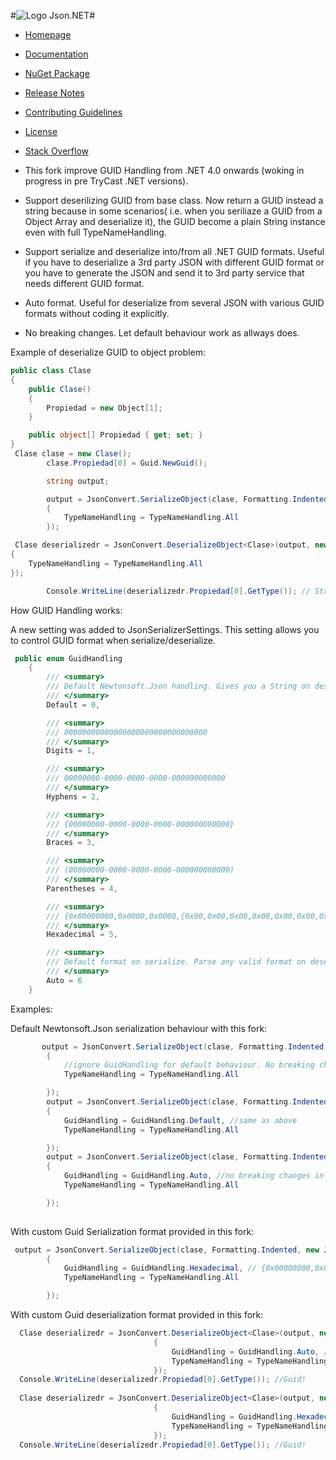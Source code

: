 #![Logo](Doc/icons/logo.jpg) Json.NET#

- [Homepage](http://www.newtonsoft.com/json)
- [Documentation](http://www.newtonsoft.com/json/help)
- [NuGet Package](https://www.nuget.org/packages/Newtonsoft.Json)
- [Release Notes](https://github.com/JamesNK/Newtonsoft.Json/releases)
- [Contributing Guidelines](CONTRIBUTING.md)
- [License](LICENSE.md)
- [Stack Overflow](http://stackoverflow.com/questions/tagged/json.net)

- This fork improve GUID Handling from .NET 4.0 onwards (woking in progress in pre TryCast .NET versions).
- Support deserilizing GUID from base class. Now return a GUID instead a string because in some scenarios( i.e. when you seriliaze a GUID from a Object Array and deserialize it), the GUID become a plain String instance even with full TypeNameHandling.
- Support serialize and deserialize  into/from all .NET GUID formats. Useful if you have to deserialize a 3rd party JSON with different GUID format or you have to generate the JSON and send it to 3rd party service that needs different GUID format.
- Auto format. Useful for deserialize from several JSON with various GUID formats without coding it explicitly.
- No breaking changes. Let default behaviour work as allways does.

Example of deserialize GUID to object problem:
```c#
public class Clase
{
    public Clase()
    {
        Propiedad = new Object[1];
    }

    public object[] Propiedad { get; set; }
}
 Clase clase = new Clase();    
        clase.Propiedad[0] = Guid.NewGuid();

        string output;

        output = JsonConvert.SerializeObject(clase, Formatting.Indented, new JsonSerializerSettings
        {
            TypeNameHandling = TypeNameHandling.All
        });

 Clase deserializedr = JsonConvert.DeserializeObject<Clase>(output, new JsonSerializerSettings
{
    TypeNameHandling = TypeNameHandling.All
});

        Console.WriteLine(deserializedr.Propiedad[0].GetType()); // String!!!!
```

How GUID Handling works:

A new setting was added to JsonSerializerSettings. This setting allows you to control GUID format when serialize/deserialize.

```c#
 public enum GuidHandling
    {
        /// <summary>
        /// Default Newtonsoft.Json handling. Gives you a String on deserilize in some scenarios.
        /// </summary>
        Default = 0,

        /// <summary>
        /// 00000000000000000000000000000000
        /// </summary>
        Digits = 1,

        /// <summary>
        /// 00000000-0000-0000-0000-000000000000
        /// </summary>
        Hyphens = 2,

        /// <summary>
        /// {00000000-0000-0000-0000-000000000000}
        /// </summary>
        Braces = 3,

        /// <summary>
        /// (00000000-0000-0000-0000-000000000000)
        /// </summary>
        Parentheses = 4,

        /// <summary>
        /// {0x00000000,0x0000,0x0000,{0x00,0x00,0x00,0x00,0x00,0x00,0x00,0x00}}
        /// </summary>
        Hexadecimal = 5,

        /// <summary>
        /// Default format on serialize. Parse any valid format on deserialize and gives you GUID instance instead String.
        /// </summary>
        Auto = 6
    }
```
Examples:

Default Newtonsoft.Json serialization behaviour with this fork:
```c#
       output = JsonConvert.SerializeObject(clase, Formatting.Indented, new JsonSerializerSettings
        {   
            //ignore GuidHandling for default behaviour. No breaking changes!
            TypeNameHandling = TypeNameHandling.All

        });
        output = JsonConvert.SerializeObject(clase, Formatting.Indented, new JsonSerializerSettings
        {
            GuidHandling = GuidHandling.Default, //same as above
            TypeNameHandling = TypeNameHandling.All

        });
        output = JsonConvert.SerializeObject(clase, Formatting.Indented, new JsonSerializerSettings
        {
            GuidHandling = GuidHandling.Auto, //no breaking changes in format but deserialize to GUID instead plain string
            TypeNameHandling = TypeNameHandling.All

        });
 
```
With custom Guid Serialization format provided in this fork:

```c#
 output = JsonConvert.SerializeObject(clase, Formatting.Indented, new JsonSerializerSettings
        {
            GuidHandling = GuidHandling.Hexadecimal, // {0x00000000,0x0000,0x0000,{0x00,0x00,0x00,0x00,0x00,0x00,0x00,0x00}} format in JSON output
            TypeNameHandling = TypeNameHandling.All

        });
```

With custom Guid deserialization format provided in this fork:
```c#
  Clase deserializedr = JsonConvert.DeserializeObject<Clase>(output, new JsonSerializerSettings
                                {
                                    GuidHandling = GuidHandling.Auto, //acepts any valid Guid format
                                    TypeNameHandling = TypeNameHandling.All
                                });
  Console.WriteLine(deserializedr.Propiedad[0].GetType()); //Guid!
  
  Clase deserializedr = JsonConvert.DeserializeObject<Clase>(output, new JsonSerializerSettings
                                {
                                    GuidHandling = GuidHandling.Hexadecimal, //faster than Auto but throws exception if JSON does not meet hexadecial format
                                    TypeNameHandling = TypeNameHandling.All
                                });
  Console.WriteLine(deserializedr.Propiedad[0].GetType()); //Guid! 
```
